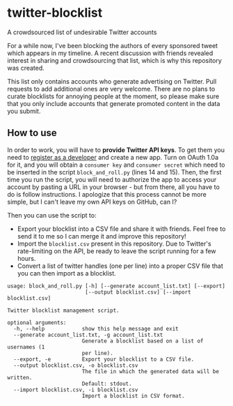 # twitter-blocklist
A crowdsourced list of undesirable Twitter accounts

For a while now, I've been blocking the authors of every sponsored tweet which appears in my timeline. A recent discussion with friends revealed interest in sharing and crowdsourcing that list, which is why this repository was created.

This list only contains accounts who generate advertising on Twitter. Pull requests to add additional ones are very welcome. There are no plans to curate blocklists for annoying people at the moment, so please make sure that you only include accounts that generate promoted content in the data you submit.

## How to use

In order to work, you will have to **provide Twitter API keys**. To get them you need to [register as a developer](https://developer.twitter.com/en/portal/dashboard) and create a new app. Turn on OAuth 1.0a for it, and you will obtain a `consumer key` and `consumer secret` which need to be inserted in the script `block_and_roll.py` (lines 14 and 15). Then, the first time you run the script, you will need to authorize the app to access your account by pasting a URL in your browser - but from there, all you have to do is follow instructions. I apologize that this process cannot be more simple, but I can't leave my own API keys on GitHub, can I?

Then you can use the script to:
- Export your blocklist into a CSV file and share it with friends. Feel free to send it to me so I can merge it and improve this repository!
- Import the `blocklist.csv` present in this repository. Due to Twitter's rate-limiting on the API, be ready to leave the script running for a few hours.
- Convert a list of twitter handles (one per line) into a proper CSV file that you can then import as a blocklist.

```
usage: block_and_roll.py [-h] [--generate account_list.txt] [--export]
                         [--output blocklist.csv] [--import blocklist.csv]

Twitter blocklist management script.

optional arguments:
  -h, --help            show this help message and exit
  --generate account_list.txt, -g account_list.txt
                        Generate a blocklist based on a list of usernames (1
                        per line).
  --export, -e          Export your blocklist to a CSV file.
  --output blocklist.csv, -o blocklist.csv
                        The file in which the generated data will be written.
                        Default: stdout.
  --import blocklist.csv, -i blocklist.csv
                        Import a blocklist in CSV format.
```
